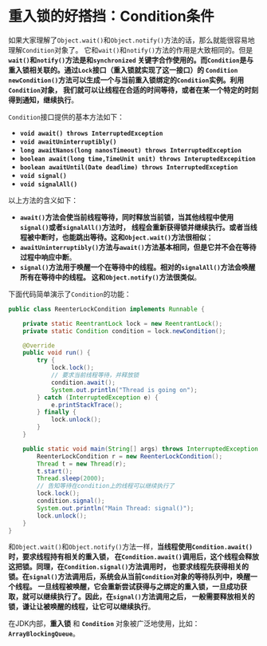 重入锁的好搭挡：Condition条件
====================================================================
如果大家理解了`Object.wait()`和`Object.notify()`方法的话，那么就能很容易地理解`Condition`对象了。
它和`wait()`和`notify()`方法的作用是大致相同的。但是 **`wait()`和`notify()`方法是和`synchronized`
关键字合作使用的。而`Condition`是与重入锁相关联的。通过`Lock`接口（重入锁就实现了这一接口）的
`Condition newCondition()`方法可以生成一个与当前重入锁绑定的`Condition`实例。利用`Condition`对象，
我们就可以让线程在合适的时间等待，或者在某一个特定的时刻得到通知，继续执行**。

`Condition`接口提供的基本方法如下：
+ **`void await() throws InterruptedException`**
+ **`void awaitUninterruptibly()`**
+ **`long awaitNanos(long nanosTimeout) throws InterruptedException`**
+ **`boolean await(long time,TimeUnit unit) throws InteruptedExcepition`**
+ **`boolean awaitUntil(Date deadlime) throws InterruptedException`**
+ **`void signal()`**
+ **`void signalAll()`**

以上方法的含义如下：
+ **`await()`方法会使当前线程等待，同时释放当前锁，当其他线程中使用`signal()`或者`signalAll()`方法时，
线程会重新获得锁并继续执行。或者当线程被中断时，也能跳出等待。这和`Object.wait()`方法很相似**；
+ **`awaitUninterruptibly()`方法与`await()`方法基本相同，但是它并不会在等待过程中响应中断**。
+ **`signal()`方法用于唤醒一个在等待中的线程。相对的`signalAll()`方法会唤醒所有在等待中的线程。
这和`Object.notify()`方法很类似**。

下面代码简单演示了`Condition`的功能：
```java
public class ReenterLockCondition implements Runnable {

    private static ReentrantLock lock = new ReentrantLock();
    private static Condition condition = lock.newCondition();

    @Override
    public void run() {
        try {
            lock.lock();
            // 要求当前线程等待，并释放锁
            condition.await();
            System.out.println("Thread is going on");
        } catch (InterruptedException e) {
            e.printStackTrace();
        } finally {
            lock.unlock();
        }
    }

    public static void main(String[] args) throws InterruptedException {
        ReenterLockCondition r = new ReenterLockCondition();
        Thread t = new Thread(r);
        t.start();
        Thread.sleep(2000);
        // 告知等待在condition上的线程可以继续执行了
        lock.lock();
        condition.signal();
        System.out.println("Main Thread: signal()");
        lock.unlock();
    }
}

```
和`Object.wait()`和`Object.notify()`方法一样，**当线程使用`Condition.await()`时，要求线程持有相关的重入锁，
在`Condition.await()`调用后，这个线程会释放这把锁。同理，在`Condition.signal()`方法调用时，
也要求线程先获得相关的锁。在`signal()`方法调用后，系统会从当前`Condition`对象的等待队列中，唤醒一个线程。
一旦线程被唤醒，它会重新尝试获得与之绑定的重入锁，一旦成功获取，就可以继续执行了。因此，在`signal()`方法调用之后，
一般需要释放相关的锁，谦让让被唤醒的线程，让它可以继续执行**。

在JDK内部，**重入锁** 和 **`Condition`** 对象被广泛地使用，比如：**`ArrayBlockingQueue`**。
